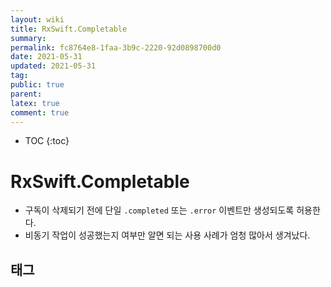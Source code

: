 ```yaml
---
layout: wiki
title: RxSwift.Completable
summary: 
permalink: fc8764e8-1faa-3b9c-2220-92d0898700d0
date: 2021-05-31
updated: 2021-05-31
tag: 
public: true
parent: 
latex: true
comment: true
---
```


* TOC
{:toc}

# RxSwift.Completable

- 구독이 삭제되기 전에 단일 `.completed` 또는 `.error` 이벤트만 생성되도록 허용한다.
- 비동기 작업이 성공했는지 여부만 알면 되는 사용 사례가 엄청 많아서 생겨났다.

## 태그

